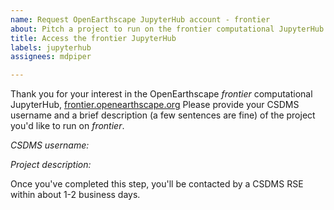 ```yaml
---
name: Request OpenEarthscape JupyterHub account - frontier
about: Pitch a project to run on the frontier computational JupyterHub.
title: Access the frontier JupyterHub
labels: jupyterhub
assignees: mdpiper

---
```


Thank you for your interest in the OpenEarthscape *frontier* computational JupyterHub,
[frontier.openearthscape.org](https://frontier.openearthscape.org)
Please provide your CSDMS username and a brief description (a few sentences are fine)
of the project you'd like to run on *frontier*.

*CSDMS username:*


*Project description:*


Once you've completed this step, you'll be contacted
by a CSDMS RSE within about 1-2 business days.
